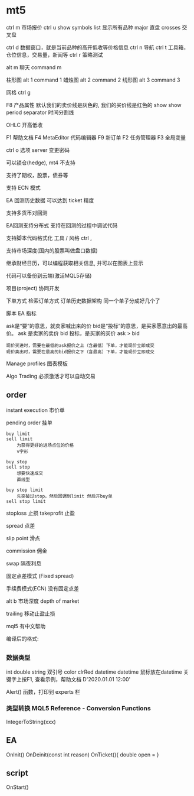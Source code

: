 # mt5

ctrl m  市场报价
ctrl u  show symbols list 显示所有品种
    major   直盘
    crosses 交叉盘
    
ctrl d  数据窗口，就是当前品种的高开低收等价格信息
ctrl n  导航
ctrl t  工具箱，仓位信息，交易量，新闻等
ctrl r  策略测试

alt m   聊天    command m



柱形图  alt 1       command 1
蜡烛图  alt 2       command 2
线形图  alt 3       command 3

网格    ctrl g

F8      产品属性
    默认我们的卖价线是灰色的, 我们的买价线是红色的
    show
        show period separator   时间分割线


OHLC    开高低收


F1  帮助文档
F4  MetaEditor  代码编辑器
F9  新订单
F2  任务管理器
F3  全局变量

ctrl o      选项
    server  变更密码

可以锁仓(hedge), mt4 不支持

支持了期权，股票，债券等

支持 ECN 模式

EA 回测历史数据
    可以达到 ticket 精度

支持多货币对回测

EA回测支持分布式
    支持在回测的过程中调试代码

支持脚本代码格式化
    工具 / 风格
    ctrl ,

支持市场深度(国内的股票叫做盘口数据)

继承财经日历，可以编程获取相关信息, 并可以在图表上显示

代码可以备份到云端(激活MQL5存储)

项目(project) 协同开发


下单方式
检索订单方式
订单历史数据架构
    同一个单子分成好几个了


脚本
EA
指标


ask是“要”的意思，就卖家喊出来的价
bid是“投标”的意思，是买家愿意出的最高价。
    ask 是卖家的卖价
    bid 投标，是买家的买价
    ask > bid

    现价买进时，需要在最低的ask报价之上（含最低）下单，才能现价立即成交
    现价卖出时，需要在最高的bid报价之下（含最高）下单，才能现价立即成交

Manage profiles 图表模板



Algo Trading 必须激活才可以自动交易



## order

instant execution   市价单

pending order   挂单

    buy limit
    sell limit
        为获得更好的进场点位的价格
        v字形

    buy stop
    sell stop
        想要快速成交
        直线型

    buy stop limit
        先突破过stop，然后回调到limit 然后开buy单
    sell stop limit

stoploss 止损
takeprofit  止盈

spread 点差

slip point 滑点

commission 佣金

swap 隔夜利息

固定点差模式 (Fixed spread)

手续费模式(ECN)
    没有固定点差




alt b
    市场深度 depth of market




trailing 移动止盈止损

mql5 有中文帮助

编译后的格式: 


## 

### 数据类型

int
double
string
    双引号
color
    clrRed
datetime
    datetime 鼠标放在datetime 关键字上按F1, 查看示例，帮助文档
    D'2020.01.01 12:00'


Alert() 函数，打印到 experts 栏


### 类型转换 MQL5 Reference - Conversion Functions

IntegerToString(xxx)


## EA

OnInit()
OnDeinit(const int reason)
OnTicket(){
    double open = 
}



## script

OnStart()
